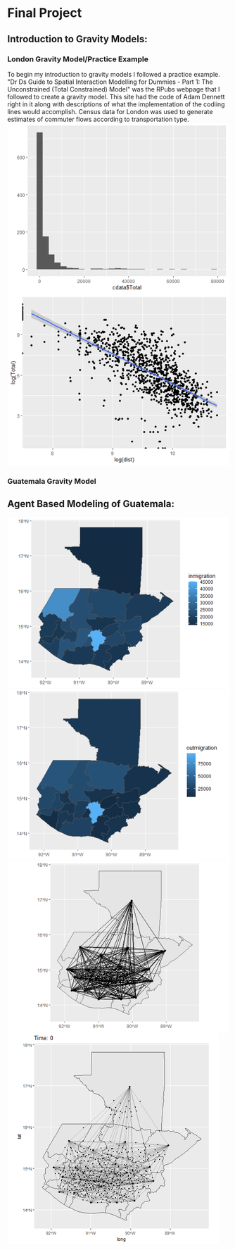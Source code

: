 # Final Project

## Introduction to Gravity Models:
### London Gravity Model/Practice Example
To begin my introduction to gravity models I followed a practice example. "Dr Ds Guide to Spatial Interaction Modelling for Dummies - Part 1: The Unconstrained (Total Constrained) Model" was the RPubs webpage that I followed to create a gravity model. This site had the code of Adam Dennett right in it along with descriptions of what the implementation of the codiing lines would accomplish. Census data for London was used to generate estimates of commuter flows according to transportation type. 
![](london_barplot.png)
![](london_gm.png)
### Guatemala Gravity Model

## Agent Based Modeling of Guatemala:
![](inmigration.png)
![](outmigration.png)
![](migration.png)
![](output.gif)
